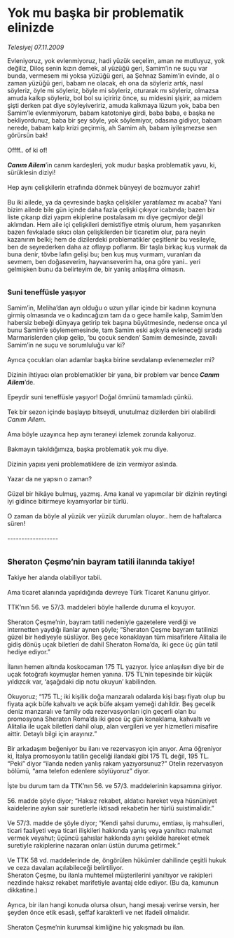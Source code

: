 # Yok mu başka bir problematik elinizde

*Telesiyej 07.11.2009*

<div class="taraf_structure_2col_1zq">
<div class="margen_n">



 <p>Evleniyoruz, yok evlenmiyoruz, hadi yüzük seçelim, aman ne mutluyuz, yok değiliz, Diloş senin kızın demek, al yüzüğü geri, Samim’in ne suçu var bunda, vermesem mi yoksa yüzüğü geri, aa Şehnaz Samim’in evinde, al o zaman yüzüğü geri, babam ne olacak, eh ona da söyleriz artık, nasıl söyleriz, öyle mi söyleriz, böyle mi söyleriz, oturarak mı söyleriz, olmazsa amuda kalkıp söyleriz, bol bol su içiririz önce, su midesini şişirir, aa midem şişti derken pat diye söyleyiveririz, amuda kalkmaya lüzum yok, baba ben Samim’le evlenmiyorum, babam katotoniye girdi, baba baba, e başka ne bekliyordunuz, baba bir şey söyle, yok söylemiyor, odasına gidiyor, babam nerede, babam kalp krizi geçirmiş, ah Samim ah, babam iyileşmezse sen görürsün bak! <br/><br/>Offff.. of ki of!<b><i> <br/><br/>Canım Ailem</i></b>’in canım kardeşleri, yok mudur başka problematik yavu, ki, sürüklesin diziyi! <br/><br/>Hep aynı çelişkilerin etrafında dönmek bünyeyi de bozmuyor zahir! <br/><br/>Bu iki ailede, ya da çevresinde başka çelişkiler yaratılamaz mı acaba? Yani bizim ailede bile gün içinde daha fazla çelişki çıkıyor icabında; bazen bir liste çıkarıp dizi yapım ekiplerine postalasam mı diye geçmiyor değil aklımdan. Hem aile içi çelişkileri demistifiye etmiş olurum, hem yaşanırken bazen fevkalade sıkıcı olan çelişkilerden bir ticaretim olur, para neyin kazanırım belki; hem de dizilerdeki problematikler çeşitlenir bu vesileyle, ben de seyrederken daha az oflayıp poflarım. Bir taşla birkaç kuş vurmak da buna denir, tövbe lafın gelişi bu; ben kuş muş vurmam, vuranları da sevmem, ben doğaseverim, hayvanseverim ha, ona göre yani.. yeri gelmişken bunu da belirteyim de, bir yanlış anlaşılma olmasın.<b> <br/><br/><br/><font size="3">Suni teneffüsle yaşıyor</font></b> <br/><br/>Samim’in, Meliha’dan ayrı olduğu o uzun yıllar içinde bir kadının koynuna girmiş olmasında ve o kadıncağızın tam da o gece hamile kalıp, Samim’den habersiz bebeği dünyaya getirip tek başına büyütmesinde, nedense onca yıl bunu Samim’e söylememesinde, tam Samim eski aşkıyla evleneceği sırada Marmarislerden çıkıp gelip, ‘bu çocuk senden’ Samim demesinde, zavallı Samim’in ne suçu ve sorumluluğu var ki? <br/><br/>Ayrıca çocukları olan adamlar başka birine sevdalanıp evlenemezler mi? <br/><br/>Dizinin ihtiyacı olan problematikler bir yana, bir problem var bence<b><i> Canım Ailem</i></b>’de. <br/><br/>Epeydir suni teneffüsle yaşıyor! Doğal ömrünü tamamladı çünkü. <br/><br/>Tek bir sezon içinde başlayıp bitseydi, unutulmaz dizilerden biri olabilirdi <i>Canım Ailem</i>. <br/><br/>Ama böyle uzayınca hep aynı teraneyi izlemek zorunda kalıyoruz. <br/><br/>Bakmayın takıldığımıza, başka problematik yok mu diye. <br/><br/>Dizinin yapısı yeni problematiklere de izin vermiyor aslında. <br/><br/>Yazar da ne yapsın o zaman? <br/><br/>Güzel bir hikâye bulmuş, yazmış. Ama kanal ve yapımcılar bir dizinin reytingi iyi gidince bitirmeye kıyamıyorlar bir türlü. <br/><br/>O zaman da böyle al yüzük ver yüzük durumları oluyor.. hem de haftalarca süren! <br/><br/>------------------ <br/><br/><br/><font size="4"><strong>Sheraton Çeşme’nin bayram tatili ilanında takiye! <br/></strong></font><br/>Takiye her alanda olabiliyor tabii. <br/><br/>Ama ticaret alanında yapıldığında devreye Türk Ticaret Kanunu giriyor. <br/><br/>TTK’nın 56. ve 57/3. maddeleri böyle hallerde duruma el koyuyor. <br/><br/>Sheraton Çeşme’nin, bayram tatili nedeniyle gazetelere verdiği ve internetten yaydığı ilanlar aynen şöyle; “Sheraton Çeşme bayram tatilinizi güzel bir hediyeyle süslüyor. Beş gece konaklayan tüm misafirlere Alitalia ile gidiş dönüş uçak biletleri de dahil Sheraton Roma’da, iki gece üç gün tatil hediye ediyor.” <br/><br/>İlanın hemen altında koskocaman 175 TL yazıyor. İyice anlaşılsın diye bir de uçak fotoğrafı koymuşlar hemen yanına. 175 TL’nin tepesinde bir küçük yıldızcık var, ‘aşağıdaki dip notu okuyun’ kabilinden. <br/><br/>Okuyoruz; “175 TL; iki kişilik doğa manzaralı odalarda kişi başı fiyatı olup bu fiyata açık büfe kahvaltı ve açık büfe akşam yemeği dahildir. Beş gecelik deniz manzaralı ve family oda rezervasyonları için geçerli olan bu promosyona Sheraton Roma’da iki gece üç gün konaklama, kahvaltı ve Alitalia ile uçak biletleri dahil olup, alan vergileri ve yer hizmetleri misafire aittir. Detaylı bilgi için arayınız.” <br/><br/>Bir arkadaşım beğeniyor bu ilanı ve rezervasyon için arıyor. Ama öğreniyor ki, İtalya promosyonlu tatilin geceliği ilandaki gibi 175 TL değil, 195 TL. “Peki” diyor “ilanda neden yanlış rakam yazıyorsunuz?” Otelin rezervasyon bölümü, “ama telefon edenlere söylüyoruz” diyor. <br/><br/>İşte bu durum tam da TTK’nın 56. ve 57/3. maddelerinin kapsamına giriyor. <br/><br/>56. madde şöyle diyor; “Haksız rekabet, aldatıcı hareket veya hüsnüniyet kaidelerine aykırı sair suretlerle iktisadi rekabetin her türlü suistimalidir.” <br/><br/>Ve 57/3. madde de şöyle diyor; “Kendi şahsi durumu, emtiası, iş mahsulleri, ticari faaliyeti veya ticari ilişkileri hakkında yanlış veya yanıltıcı malumat vermek veyahut; üçüncü şahıslar hakkında aynı şekilde hareket etmek suretiyle rakiplerine nazaran onları üstün duruma getirmek.” <br/><br/>Ve TTK 58 vd. maddelerinde de, öngörülen hükümler dahilinde çeşitli hukuk ve ceza davaları açılabileceği belirtiliyor. <br/>Sheraton Çeşme, bu ilanla muhtemel müşterilerini yanıltıyor ve rakipleri nezdinde haksız rekabet marifetiyle avantaj elde ediyor. (Bu da, kamunun dikkatine.) <br/><br/>Ayrıca, bir ilan hangi konuda olursa olsun, hangi mesajı verirse versin, her şeyden önce etik esaslı, şeffaf karakterli ve net ifadeli olmalıdır. <br/><br/>Sheraton Çeşme’nin kurumsal kimliğine hiç yakışmadı bu ilan.</p>
<br/>
<br/>
<br/>



<br/>


<div id="taraf_not">
</div>

</div>


</div>
